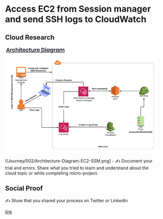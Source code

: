 <!-- This is a template you can use for quick progress days. It removes a lot of the steps we encourage you to share in the longer template 000-DAY-ARTICLE-LONG-TEMPLATE.MD-->

# Access EC2 from Session manager and send SSH logs to CloudWatch

## Cloud Research
<p align="center">
  <img src="Architecture-Diagram-EC2-SSM.png">
</p>
![Journey/002/Architecture-Diagram-EC2-SSM.png]
- ✍️ Document your trial and errors. Share what you tried to learn and understand about the cloud topic or while completing micro-project.

## Social Proof

✍️ Show that you shared your process on Twitter or LinkedIn

[link](link)
